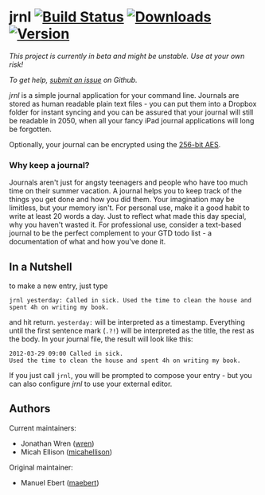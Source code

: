 jrnl [![Build Status](https://travis-ci.com/jrnl-org/jrnl.svg?branch=master)](https://travis-ci.com/jrnl-org/jrnl) [![Downloads](https://pepy.tech/badge/jrnl)](https://pepy.tech/project/jrnl) [![Version](http://img.shields.io/pypi/v/jrnl.svg?style=flat)](https://pypi.python.org/pypi/jrnl/)
====

_This project is currently in beta and might be unstable. Use at your own risk!_

_To get help, [submit an issue](https://github.com/jrnl-org/jrnl/issues/new) on Github._

*jrnl* is a simple journal application for your command line. Journals are stored as human readable plain text files - you can put them into a Dropbox folder for instant syncing and you can be assured that your journal will still be readable in 2050, when all your fancy iPad journal applications will long be forgotten.

Optionally, your journal can be encrypted using the [256-bit AES](http://en.wikipedia.org/wiki/Advanced_Encryption_Standard).

### Why keep a journal?

Journals aren't just for angsty teenagers and people who have too much time on their summer vacation. A journal helps you to keep track of the things you get done and how you did them. Your imagination may be limitless, but your memory isn't. For personal use, make it a good habit to write at least 20 words a day. Just to reflect what made this day special, why you haven't wasted it. For professional use, consider a text-based journal to be the perfect complement to your GTD todo list - a documentation of what and how you've done it.

In a Nutshell
-------------

to make a new entry, just type

    jrnl yesterday: Called in sick. Used the time to clean the house and spent 4h on writing my book.

and hit return. `yesterday:` will be interpreted as a timestamp. Everything until the first sentence mark (`.?!`) will be interpreted as the title, the rest as the body. In your journal file, the result will look like this:

    2012-03-29 09:00 Called in sick.
    Used the time to clean the house and spent 4h on writing my book.

If you just call `jrnl`, you will be prompted to compose your entry - but you can also configure _jrnl_ to use your external editor.

Authors
-------
Current maintainers:

 * Jonathan Wren ([wren](https://github.com/wren))
 * Micah Ellison ([micahellison](https://github.com/micahellison))

Original maintainer:

 * Manuel Ebert ([maebert](https://github.com/maebert))

